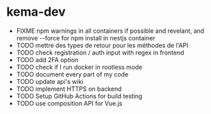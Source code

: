 # kema-dev

* FIXME npm warnings in all containers if possible and revelant, and remove --force for npm install in nestjs container
* TODO mettre des types de retour pour les méthodes de l'API
* TODO check registration / auth input with regex in frontend
* TODO add 2FA option
* TODO check if I run docker in rootless mode
* TODO document every part of my code
* TODO update api's wiki
* TODO implement HTTPS on backend
* TODO Setup GitHub Actions for build testing
* TODO use composition API for Vue.js
